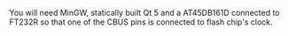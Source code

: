 You will need MinGW, statically built Qt 5 and a AT45DB161D connected to  
FT232R so that one of the CBUS pins is connected to flash chip's clock.
